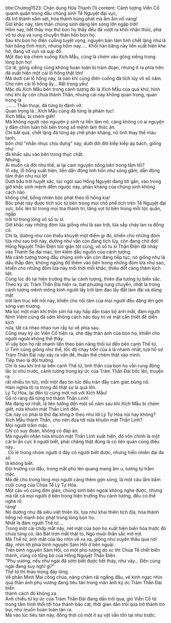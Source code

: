 title:Chương1523: Chân dung Hứa Thanh (1)
content:
Cảnh tượng Viễn Cổ quanh quẩn trong đầu chúng sinh Tế Nguyệt đại vực,<br>đã trở thành sấm sét, hóa thành bùng phát mà ầm ầm nổ vang!<br>Giờ khắc này, tâm thần chúng sinh dâng lên sóng lớn ngập trời!<br>Hôm nay, hết thảy mọi thứ bọn họ thấy đều đã vượt ra khỏi nhận thức, phá<br>vỡ tư duy và rung chuyển thân hồn bọn họ.<br>Sau khi bọn họ điên cuồng tuyệt vọng, nguyên bản tâm tình chết lặng như là<br>hàn băng tĩnh mịch, nhưng hôm nay..... Khối hàn băng này liền xuất hiện khe<br>hở, đang vỡ vụn và sụp đổ.<br>Một đao kia chém xuống Xích Mẫu, cũng là chém vào gông xiềng trong<br>lòng bọn họ!<br>Có lẽ, gông xiềng cũng không hoàn toàn bị trảm đoạn, nhưng ít ra phía trên<br>đã xuất hiện một cái lỗ hổng thật lớn!<br>Mà dưới cái lỗ hổng này, là oán khí cùng điên cuồng đã tích lũy vô số năm.<br>Cho nên cái lỗ hổng ấy... Rất trọng yếu!<br>Mặc dù Xích Mẫu bên trong cảnh tượng đó là Xích Mẫu của quá khứ, hình<br>như khi ấy còn chưa thành Thần, nhưng cái này không quan trọng, quan trọng là<br>........ Thần thoại, đã từng bị đánh vỡ.<br>Quan trọng là...Xích Mẫu cũng đã từng là phàm tục!<br>Xích Mẫu, bị chém giết!<br>Mà không người nào nguyện ý sinh ra liền làm nô, càng không có ai nguyện<br>ý đắm chìm luân hồi bên trong số mệnh làm thức ăn.<br>Chỉ bất quá, chết lặng đã từng áp chế phản kháng, nô tính thay thế máu tanh,<br>bốn chữ "nhẫn nhục chịu đựng" này, dưới đời đời kiếp kiếp áp bách, giống như<br>đã khắc sâu vào bên trong thực chất.<br>Nhưng.<br>Ai muốn cả đời như thế, ai lại cam nguyện sống bên trong tăm tối?<br>Vì vậy, lỗ hổng xuất hiện, liền dẫn động linh hồn như sóng gầm, dẫn động<br>tâm thần như núi lở!<br>Dưới bầu trời huyết sắc, lúc ngôi sao Hồng Nguyệt đang tới gần, vào trong<br>giờ khắc sinh mệnh đếm ngược này, phản kháng của chúng sinh không cách nào<br>khống chế, bỗng nhiên bộc phát theo lỗ hổng kia!<br>Bộc phát này được tích súc từ bên trong mọi chỗ phế tích trên Tế Nguyệt đại<br>vực, bốc lên từ trong mọi tòa thành trì, tăng vọt từ bên trong mỗi tộc quần, ngập<br>trời từ trong lòng vô số tu sĩ.<br>Giờ khắc này những đóm lửa giống như là sao trời, lửa sắp cháy lan ra đồng<br>cỏ.<br>Chỉ là, dường như còn thiếu khuyết một điểm gì đó, khiến cho những đóm<br>lửa như sao trời này, dường như vẫn còn đang tích lũy, còn đang chờ đợi!<br>Hồng Nguyệt Thần Điện tức giận tột cùng, vô số tu sĩ Thần Điện đã nhảy<br>vào Thanh Sa đại mạc, tìm kiếm đầu nguồn của cảnh tượng.<br>Mà cảnh tượng trong đầu chúng sinh vẫn còn đang tiếp tục, nó giống như là<br>dầu thắp đèn, không ngừng đổ thêm vào bên trong những đóm lửa như sao,<br>khiến cho những đốm lửa này mỗi thời mỗi khắc, thiêu đốt càng thêm kịch liệt.<br>Cùng lúc đó tại hiện trường thu lại cảnh tượng, thiên địa tương tự biến sắc.<br>Theo ký ức Trảm Thần Đài hiện ra, bát phương rung chuyển, nhất là trong<br>cảnh tượng mênh mông kinh người lấy trời làm đao lấy đất làm đài và dùng mặt<br>trời làm trục kết nối này, khiến cho nội tâm của mọi người đều dâng lên gợn<br>sóng vạn trượng.<br>Mà lúc một màn khí thôn sơn hà này hấp dẫn toàn bộ ánh mắt, đám người<br>Ninh Viêm cũng đã sớm không cách nào duy trì vẻ mặt cần thiết để diễn kịch<br>nữa, tất cả nhao nhao run rẩy lui về phía sau.<br>Cũng may ký ức Viễn Cổ hiện ra, che đậy thân ảnh của bọn họ, khiến cho<br>người ngoài không thể thấy.<br>Vì vậy bọn họ rất nhanh liền theo bản năng thối lui đến bên cạnh Thế tử.<br>U Tinh cũng giống như thế, tốc độ chạy trốn của ả là nhanh nhất, tựa hồ sợ<br>Trảm Thần Đài này xảy ra vấn đề, thuận thế chém thật vào mình.<br>Tiếp theo là đội trưởng.<br>Chỉ là sau khi trở lại bên cạnh Thế tử, tinh thần của bọn họ vẫn rung động<br>lắc lư như trước, cảnh tượng trong ký ức của Trảm Thần Đài bốc lên, truyền ra<br>rất nhiều tin tức, mỗi một đạo tin tức đều tràn đầy cảm giác bùng nổ.<br>Hàm nghĩa tộ ra trong đó thật sự là quá lớn.<br>Lý Tự Hóa, lại đến từ cùng một nơi với Xích Mẫu!<br>Gã rõ ràng đã từng trở thành Thần Linh!<br>Mà đáng sợ nhất, là liên tưởng đến một số năm sau khi Xích Mẫu bị chém<br>giết, nửa khuôn mặt Thần Linh đến.<br>Cái này có phải là thứ đại kh*ng b* theo như lời Lý Tự Hóa nói hay không?<br>Xích Mẫu thành Thần, cho nên đưa tới nửa khuôn mặt Thần Linh?<br>Mọi người trầm mặc.<br>Chỉ có suy đoán, không có đáp án.<br>Mà nguyên nhân nửa khuôn mặt Thần Linh xuất hiện, đó vốn chính là một<br>cái bí ẩn cực ít người biết, phải chăng thật đúng là có liên quan cùng điều này..<br>. Có lẽ trong nhóm người ở đây có người biết được, nhưng hiển nhiên đại đa số<br>là không biết.<br>Đội trưởng cúi đầu, trong mắt phủ lên quang mang âm u, tương tự trầm<br>mặc.<br>Mà để cho trong lòng mọi người càng thêm gợn sóng, là một câu lẩm bẩm<br>cuối cùng của Chúa Tể Lý Tự Hóa.<br>Một câu vô cùng đơn giản, chúng sinh bên ngoài không nghe được, nhưng<br>mà tất cả mọi người ở bên trong hiện trường thu cảnh tượng, đều có thể nghe rõ<br>ràng!<br>Nó dường như đã siêu việt thiên lôi, tựa như khai thiên tích địa, hóa thành<br>tiếng nổ mạnh bộc phát trong lòng bọn họ.<br>Nhất là đám người Thế tử....<br>Trong một cái chớp mắt này, nét mặt của bọn họ xuất hiện biến hóa trước đó<br>chưa từng có, lão Bát trợn mắt thật to, Ngũ muội thần sắc mờ mịt.<br>Mà Thế tử, ánh mắt của lão nhìn về xa xa, giống như xuyên thấu qua nơi<br>đây, nhìn tới phía bình nguyên Sám Hối ở bên ngoài.<br>Trên bình nguyên Sám Hối, có một pho tượng do x*c th*t Chúa Tể chết biến<br>thành, cũng có tổng bộ của Hồng Nguyệt Thần Điện.<br>"Phụ vương, nếu như ngài đã sớm biết được hết thảy, như vậy... Đến cùng<br>ngài đang suy nghĩ gì?"<br>Thế tử thì thào trong đáy lòng.<br>Về phần Minh Mai công chúa, nàng chậm rãi ngẩng đầu, vẻ kinh ngạc nhìn<br>qua thân ảnh phụ vương đang tiêu tán trong màn ảnh ký ức Trảm Thần Đài biến<br>thành cách đó không xa.<br>Ảnh chiếu từ ký ức của Trảm Thần Đài đang dần trôi qua, gió Viễn Cổ từ<br>trong tấm hình thổi tới hóa thành bão cát, thời gian dần trôi qua trở thành tro<br>bụi, như muốn hoàn toàn tản ra.<br>Mà vào lúc tiêu tán này, đồng thời có một ít sự vật vẫn tồn tại như trước.